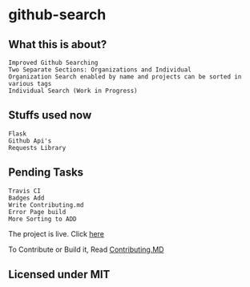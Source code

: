 # github-search


## What this is about?

```
Improved Github Searching
Two Separate Sections: Organizations and Individual
Organization Search enabled by name and projects can be sorted in various tags
Individual Search (Work in Progress)

```

## Stuffs used now

```
Flask
Github Api's
Requests Library
```

## Pending Tasks

```
Travis CI
Badges Add
Write Contributing.md
Error Page build
More Sorting to ADD
```
The project is live. Click [here](www.github-search-app.herokuapp.com)  

To Contribute or Build it, Read [Contributing.MD](CONTRIBUTING.MD)

## Licensed under MIT
